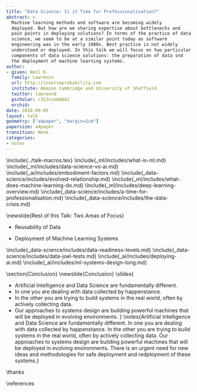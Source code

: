 ```yaml
---
title: "Data Science: Is it Time for Professionalisation?"
abstract: >
  Machine learning methods and software are becoming widely
  deployed. But how are we sharing expertise about bottlenecks and
  pain points in deploying solutions? In terms of the practice of data
  science, we seem to be at a similar point today as software
  engineering was in the early 1980s. Best practice is not widely
  understood or deployed. In this talk we will focus on two particular
  components of data science solutions: the preparation of data snd
  the deployment of machine learning systems. 
author:
- given: Neil D.
  family: Lawrence
  url: http://inverseprobability.com
  institute: Amazon Cambridge and University of Sheffield
  twitter: lawrennd
  gscholar: r3SJcvoAAAAJ
  orchid: 
date: 2018-09-05
layout: talk
geometry: ["a4paper", "margin=2cm"]
papersize: a4paper
transition: None
categories:
- notes
---
```


\include{../talk-macros.tex}
\include{_ml/includes/what-is-ml.md}
\include{_ml/includes/data-science-vs-ai.md}
\include{_ai/includes/embodiment-factors.md}
\include{_data-science/includes/evolved-relationship.md}
\include{_ml/includes/what-does-machine-learning-do.md}
\include{_ml/includes/deep-learning-overview.md}
\include{_data-science/includes/a-time-for-professionalisation.md}
\include{_data-science/includes/the-data-crisis.md}

\newslide{Rest of this Talk: Two Areas of Focus}

* Reusability of Data

* Deployment of Machine Learning Systems

\include{_data-science/includes/data-readiness-levels.md}
\include{_data-science/includes/data-joel-tests.md}
\include{_ai/includes/deploying-ai.md}
\include{_ai/includes/ml-systems-design-long.md}

\section{Conclusion}
\newslide{Conclusion}
\slides{
* Artificial Intelligence and Data Science are fundamentally different.
* In one you are dealing with data collected by happenstance.
* In the other you are trying to build systems in the real world, often by actively collecting data.
* Our approaches to systems design are building powerful machines that
will be deployed in evolving environments.
}
\notes{Artificial Intelligence and Data Science are fundamentally different. In one you are dealing with data collected by happenstance. In the other you are trying to build systems in the real world, often by actively collecting data. Our approaches to systems design are building powerful machines that
will be deployed in evolving environments. There is an urgent need for new ideas and methodologies for safe deployment and redployment of these systems.}

\thanks

\references
